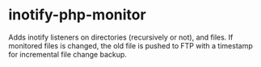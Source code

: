 # inotify-php-monitor

Adds inotify listeners on directories (recursively or not), and files.
If monitored files is changed, the old file is pushed to FTP with a
timestamp for incremental file change backup.
